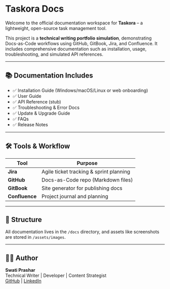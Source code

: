 # Taskora Docs

Welcome to the official documentation workspace for **Taskora** – a lightweight, open-source task management tool.

This project is a **technical writing portfolio simulation**, demonstrating Docs-as-Code workflows using GitHub, GitBook, Jira, and Confluence. It includes comprehensive documentation such as installation, usage, troubleshooting, and simulated API references.

---

## 📚 Documentation Includes

- ✅ Installation Guide (Windows/macOS/Linux or web onboarding)
- ✅ User Guide
- ✅ API Reference (stub)
- ✅ Troubleshooting & Error Docs
- ✅ Update & Upgrade Guide
- ✅ FAQs
- ✅ Release Notes

---

## 🛠 Tools & Workflow

| Tool        | Purpose                                 |
|-------------|------------------------------------------|
| **Jira**    | Agile ticket tracking & sprint planning |
| **GitHub**  | Docs-as-Code repo (Markdown files)      |
| **GitBook** | Site generator for publishing docs      |
| **Confluence** | Project journal and planning        |

---

## 📌 Structure

All documentation lives in the `/docs` directory, and assets like screenshots are stored in `/assets/images`.

---

## 🙋‍♀️ Author

**Swati Prashar**  
Technical Writer | Developer | Content Strategist   
[GitHub](https://github.com/) | [LinkedIn](https://www.linkedin.com/in/swati-prashar-74a13b52/)
